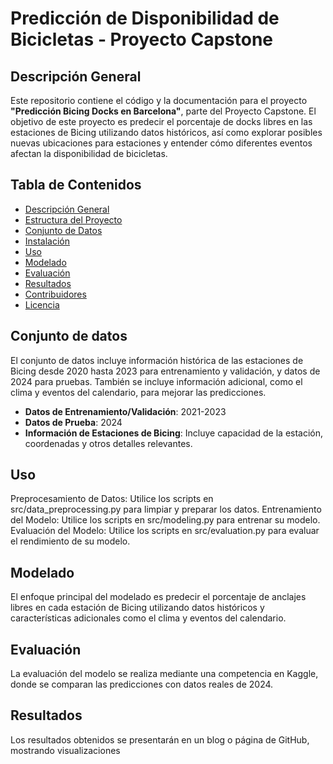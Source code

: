 # Predicción de Disponibilidad de Bicicletas - Proyecto Capstone

## Descripción General

Este repositorio contiene el código y la documentación para el proyecto **"Predicción Bicing Docks en Barcelona"**, parte del Proyecto Capstone. El objetivo de este proyecto es predecir el porcentaje de docks libres en las estaciones de Bicing utilizando datos históricos, así como explorar posibles nuevas ubicaciones para estaciones y entender cómo diferentes eventos afectan la disponibilidad de bicicletas.

## Tabla de Contenidos
- [Descripción General](#descripción-general)
- [Estructura del Proyecto](#estructura-del-proyecto)
- [Conjunto de Datos](#conjunto-de-datos)
- [Instalación](#instalación)
- [Uso](#uso)
- [Modelado](#modelado)
- [Evaluación](#evaluación)
- [Resultados](#resultados)
- [Contribuidores](#contribuidores)
- [Licencia](#licencia)



## Conjunto de datos

El conjunto de datos incluye información histórica de las estaciones de Bicing desde 2020 hasta 2023 para entrenamiento y validación, y datos de 2024 para pruebas. También se incluye información adicional, como el clima y eventos del calendario, para mejorar las predicciones.

- **Datos de Entrenamiento/Validación**: 2021-2023
- **Datos de Prueba**: 2024
- **Información de Estaciones de Bicing**: Incluye capacidad de la estación, coordenadas y otros detalles relevantes.

## Uso
Preprocesamiento de Datos: Utilice los scripts en src/data_preprocessing.py para limpiar y preparar los datos.
Entrenamiento del Modelo: Utilice los scripts en src/modeling.py para entrenar su modelo.
Evaluación del Modelo: Utilice los scripts en src/evaluation.py para evaluar el rendimiento de su modelo.

## Modelado
El enfoque principal del modelado es predecir el porcentaje de anclajes libres en cada estación de Bicing utilizando datos históricos y características adicionales como el clima y eventos del calendario.

## Evaluación
La evaluación del modelo se realiza mediante una competencia en Kaggle, donde se comparan las predicciones con datos reales de 2024.

## Resultados
Los resultados obtenidos se presentarán en un blog o página de GitHub, mostrando visualizaciones
